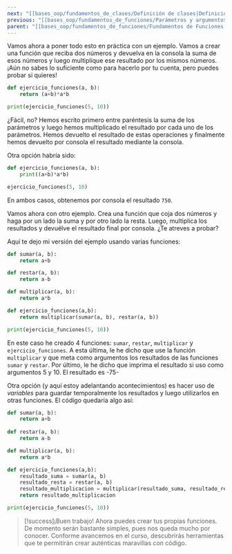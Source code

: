 ```yaml
---
next: "[[bases_oop/fundamentos_de_clases/Definición de clases|Definición de clases]]"
previous: "[[bases_oop/fundamentos_de_funciones/Parámetros y argumentos|Parámetros y argumentos]]"
parent: "[[bases_oop/fundamentos_de_funciones/Fundamentos de Funciones|Fundamentos de Funciones]]"
---
```


Vamos ahora a poner todo esto en práctica con un ejemplo. Vamos a crear una función que reciba dos números y devuelva en la consola la suma de esos números y luego multiplique ese resultado por los mismos números. ¡Aún no sabes lo suficiente como para hacerlo por tu cuenta, pero puedes probar si quieres!


```python title="python"
def ejercicio_funciones(a, b):
    return (a+b)*a*b

print(ejercicio_funciones(5, 10))
```

¿Fácil, no? Hemos escrito primero entre paréntesis la suma de los parámetros y luego hemos multiplicado el resultado por cada uno de los parámetros. Hemos devuelto el resultado de estas operaciones y finalmente hemos devuelto por consola el resultado mediante la consola.

Otra opción habría sido:


```python title="python"
def ejercicio_funciones(a, b):
    print((a+b)*a*b)

ejercicio_funciones(5, 10)
```

En ambos casos, obtenemos por consola el resultado `750`.

Vamos ahora con otro ejemplo. Crea una función que coja dos números y haga por un lado la suma y por otro lado la resta. Luego, multiplica los resultados y devuélve el resultado final por consola. ¿Te atreves a probar?

Aquí te dejo mi versión del ejemplo usando varias funciones:

```python title="python"
def sumar(a, b):
    return a+b

def restar(a, b):
    return a-b

def multiplicar(a, b):
    return a*b

def ejercicio_funciones(a,b):
    return multiplicar(sumar(a, b), restar(a, b))

print(ejercicio_funciones(5, 10))
```

En este caso he creado 4 funciones: `sumar`, `restar`, `multiplicar` y `ejercicio_funciones`. A esta última, le he dicho que use la función `multiplicar` y que meta como argumentos los resultados de las funciones `sumar` y `restar`. Por último, le he dicho que imprima el resultado si uso como argumentos 5 y 10. El resultado es -75-

Otra opción (y aquí estoy adelantando acontecimientos) es hacer uso de *variables* para guardar temporalmente los resultados y luego utilizarlos en otras funciones. El código quedaría algo así:


```python title="python"
def sumar(a, b):
    return a+b
    
def restar(a, b):
    return a-b

def multiplicar(a, b):
    return a*b

def ejercicio_funciones(a,b):
    resultado_suma = sumar(a, b)
    resultado_resta = restar(a, b)
    resultado_multiplicacion = multiplicar(resultado_suma, resultado_resta)
    return resultado_multiplicacion

print(ejercicio_funciones(5, 10))
```

  

> [!success]¡Buen trabajo!
> Ahora puedes crear tus propias funciones. De momento serán bastante simples, pues nos queda mucho por conocer. Conforme avancemos en el curso, descubrirás herramientas que te permitirán crear auténticas maravillas con código.